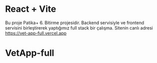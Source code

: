 # React + Vite

Bu proje Patika+ 6. Bitirme projesidir.
Backend servisiyle ve frontend servisini birleştirerek yaptığımız full stack bir çalışma.
Sitenin canlı adresi https://vet-app-full.vercel.app

# VetApp-full
